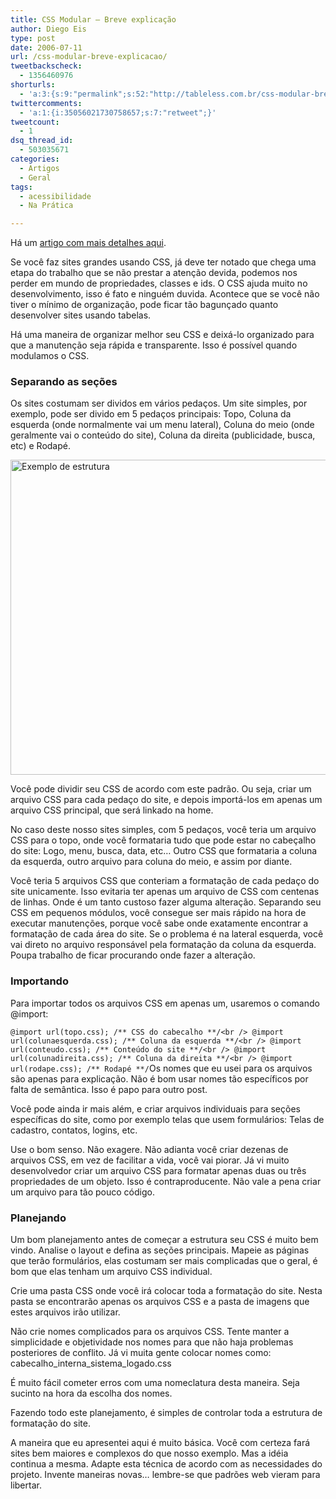 ```yaml
---
title: CSS Modular – Breve explicação
author: Diego Eis
type: post
date: 2006-07-11
url: /css-modular-breve-explicacao/
tweetbackscheck:
  - 1356460976
shorturls:
  - 'a:3:{s:9:"permalink";s:52:"http://tableless.com.br/css-modular-breve-explicacao";s:7:"tinyurl";s:26:"http://tinyurl.com/3dqwr9v";s:4:"isgd";s:19:"http://is.gd/ba04ud";}'
twittercomments:
  - 'a:1:{i:35056021730758657;s:7:"retweet";}'
tweetcount:
  - 1
dsq_thread_id:
  - 503035671
categories:
  - Artigos
  - Geral
tags:
  - acessibilidade
  - Na Prática

---
```

Há um [artigo com mais detalhes aqui][1].

Se você faz sites grandes usando CSS, já deve ter notado que chega uma etapa do trabalho que se não prestar a atenção devida, podemos nos perder em mundo de propriedades, classes e ids. O CSS ajuda muito no desenvolvimento, isso é fato e ninguém duvida. Acontece que se você não tiver o mínimo de organização, pode ficar tão bagunçado quanto desenvolver sites usando tabelas.

Há uma maneira de organizar melhor seu CSS e deixá-lo organizado para que a manutenção seja rápida e transparente. Isso é possível quando modulamos o CSS.

### Separando as seções

Os sites costumam ser dividos em vários pedaços. Um site simples, por exemplo, pode ser divido em 5 pedaços principais: Topo, Coluna da esquerda (onde normalmente vai um menu lateral), Coluna do meio (onde geralmente vai o conteúdo do site), Coluna da direita (publicidade, busca, etc) e Rodapé.

<img width="530" height="504" alt="Exemplo de estrutura" id="image733" src="http://tableless.com.br/wp-content/uploads/2006/07/exemplo.jpg" />

Você pode dividir seu CSS de acordo com este padrão. Ou seja, criar um arquivo CSS para cada pedaço do site, e depois importá-los em apenas um arquivo CSS principal, que será linkado na home.

No caso deste nosso sites simples, com 5 pedaços, você teria um arquivo CSS para o topo, onde você formataria tudo que pode estar no cabeçalho do site: Logo, menu, busca, data, etc&#8230; Outro CSS que formataria a coluna da esquerda, outro arquivo para coluna do meio, e assim por diante.

Você teria 5 arquivos CSS que conteriam a formatação de cada pedaço do site unicamente. Isso evitaria ter apenas um arquivo de CSS com centenas de linhas. Onde é um tanto custoso fazer alguma alteração. Separando seu CSS em pequenos módulos, você consegue ser mais rápido na hora de executar manutenções, porque você sabe onde exatamente encontrar a formatação de cada área do site. Se o problema é na lateral esquerda, você vai direto no arquivo responsável pela formatação da coluna da esquerda. Poupa trabalho de ficar procurando onde fazer a alteração.

### Importando

Para importar todos os arquivos CSS em apenas um, usaremos o comando @import:

`@import url(topo.css); /** CSS do cabecalho **/<br />
@import url(colunaesquerda.css); /** Coluna da esquerda **/<br />
@import url(conteudo.css); /** Conteúdo do site **/<br />
@import url(colunadireita.css); /** Coluna da direita **/<br />
@import url(rodape.css); /** Rodapé **/`Os nomes que eu usei para os arquivos são apenas para explicação. Não é bom usar nomes tão específicos por falta de semântica. Isso é papo para outro post.
  
Você pode ainda ir mais além, e criar arquivos individuais para seções específicas do site, como por exemplo telas que usem formulários: Telas de cadastro, contatos, logins, etc.

Use o bom senso. Não exagere. Não adianta você criar dezenas de arquivos CSS, em vez de facilitar a vida, você vai piorar. Já vi muito desenvolvedor criar um arquivo CSS para formatar apenas duas ou três propriedades de um objeto. Isso é contraproducente. Não vale a pena criar um arquivo para tão pouco código.

### Planejando

Um bom planejamento antes de começar a estrutura seu CSS é muito bem vindo. Analise o layout e defina as seções principais. Mapeie as páginas que terão formulários, elas costumam ser mais complicadas que o geral, é bom que elas tenham um arquivo CSS individual.

Crie uma pasta CSS onde você irá colocar toda a formatação do site. Nesta pasta se encontrarão apenas os arquivos CSS e a pasta de imagens que estes arquivos irão utilizar.

Não crie nomes complicados para os arquivos CSS. Tente manter a simplicidade e objetividade nos nomes para que não haja problemas posteriores de conflito. Já vi muita gente colocar nomes como: cabecalho\_interna\_sistema_logado.css
  
É muito fácil cometer erros com uma nomeclatura desta maneira. Seja sucinto na hora da escolha dos nomes.
  
Fazendo todo este planejamento, é simples de controlar toda a estrutura de formatação do site.
  
A maneira que eu apresentei aqui é muito básica. Você com certeza fará sites bem maiores e complexos do que nosso exemplo. Mas a idéia continua a mesma. Adapte esta técnica de acordo com as necessidades do projeto. Invente maneiras novas&#8230; lembre-se que padrões web vieram para libertar.

 [1]: http://tableless.com.br/modulando-o-css "Modulando o CSS"